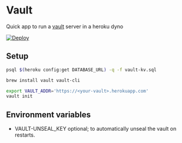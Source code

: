 # Vault

Quick app to run a [vault](https://www.vaultproject.io) server in a heroku dyno 

[![Deploy](https://www.herokucdn.com/deploy/button.svg)](https://heroku.com/deploy)


## Setup 
```bash 
psql $(heroku config:get DATABASE_URL) -q -f vault-kv.sql

brew install vault vault-cli

export VAULT_ADDR='https://<your-vault>.herokuapp.com'
vault init

```


## Environment variables
- VAULT-UNSEAL_KEY optional; to automatically unseal the vault on restarts. 

